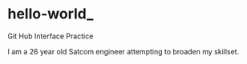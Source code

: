 # hello-world_
Git Hub Interface Practice 

I am a 26 year old Satcom engineer attempting to broaden my skillset. 
